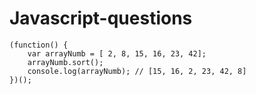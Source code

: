 # Javascript-questions
```
(function() {
	var arrayNumb = [ 2, 8, 15, 16, 23, 42];
	arrayNumb.sort();
	console.log(arrayNumb); // [15, 16, 2, 23, 42, 8]
})();
```

